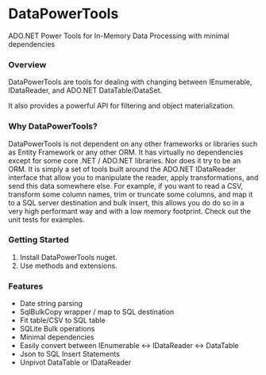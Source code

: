 # DataPowerTools
ADO.NET Power Tools for In-Memory Data Processing with minimal dependencies

### Overview

DataPowerTools are tools for dealing with changing between IEnumerable, IDataReader, and ADO.NET DataTable/DataSet. 

It also provides a powerful API for filtering and object materialization.

### Why DataPowerTools?

DataPowerTools is not dependent on any other frameworks or libraries such as Entity Framework or any other ORM. It has virtually no dependencies except for some core .NET / ADO.NET libraries. Nor does it try to be an ORM. It is simply a set of tools built around the ADO.NET IDataReader interface that allow you to manipulate the reader, apply transformations, and send this data somewhere else. For example, if you want to read a CSV, transform some column names, trim or truncate some columns, and map it to a SQL server destination and bulk insert, this allows you do do so in a very high performant way and with a low memory footprint. Check out the unit tests for examples.

### Getting Started

1. Install DataPowerTools nuget.
2. Use methods and extensions.

### Features

- Date string parsing
- SqlBulkCopy wrapper / map to SQL destination
- Fit table/CSV to SQL table
- SQLite Bulk operations
- Minimal dependencies
- Easily convert between IEnumerable <-> IDataReader <-> DataTable
- Json to SQL Insert Statements
- Unpivot DataTable or IDataReader